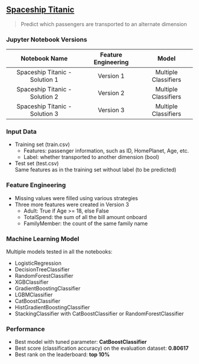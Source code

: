 ## [Spaceship Titanic](https://www.kaggle.com/competitions/spaceship-titanic)
>  Predict which passengers are transported to an alternate dimension

### Jupyter Notebook Versions
 
| Notebook Name                  |   Feature Engineering   |         Model        |
|         :---:                  |          :----:         |        :----:        |
| Spaceship Titanic - Solution 1 |         Version 1       | Multiple Classifiers |
| Spaceship Titanic - Solution 2 |         Version 2       | Multiple Classifiers |
| Spaceship Titanic - Solution 3 |         Version 3       | Multiple Classifiers |

### Input Data
- Training set (train.csv)
  - Features: passenger information, such as ID, HomePlanet, Age, etc.
  - Label: whether transported to another dimension (bool)
- Test set (test.csv)\
  Same features as in the training set without label (to be predicted)

### Feature Engineering
- Missing values were filled using various strategies
- Three more features were created in Version 3
  - Adult: True if Age >= 18, else False
  - TotalSpend: the sum of all the bill amount onboard
  - FamilyMember: the count of the same family name

### Machine Learning Model
Multiple models tested in all the notebooks:
- LogisticRegression
- DecisionTreeClassifier
- RandomForestClassifier
- XGBClassifier
- GradientBoostingClassifier
- LGBMClassifier
- CatBoostClassifier
- HistGradientBoostingClassifier
- StackingClassifier with CatBoostClassifier or RandomForestClassifier

### Performance
- Best model with tuned parameter: **CatBoostClassifier**
- Best score (classification accuracy) on the evaluation dataset: **0.80617**
- Best rank on the leaderboard: **top 10%**
